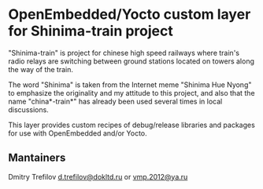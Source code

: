 OpenEmbedded/Yocto custom layer for Shinima-train project
=========================================================

"Shinima-train" is project for chinese high speed railways where train's radio relays are switching between ground stations located on towers along the way of the train.

The word "Shinima" is taken from the Internet meme "Shinima Hue Nyong" to emphasize the originality and my attitude to this project, and also that the name "china*-train*" has already been used several times in local discussions.

This layer provides custom recipes of debug/release libraries and packages for use with OpenEmbedded
and/or Yocto.

Mantainers
----------
Dmitry Trefilov d.trefilov@dokltd.ru or vmp.2012@ya.ru
